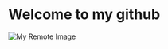 # Welcome to my github

![My Remote Image]([https://cdn.pixabay.com/photo/2018/04/23/16/22/welcome-3344772_960_720.jpg])
